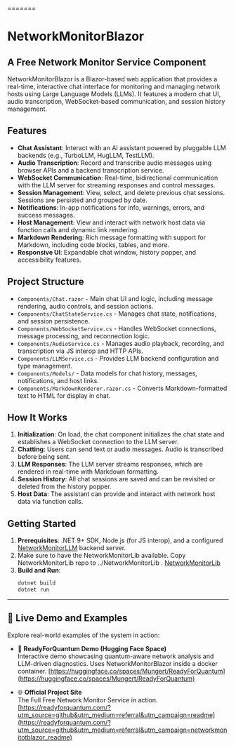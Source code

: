 =======
# NetworkMonitorBlazor

## A Free Network Monitor Service Component

NetworkMonitorBlazor is a Blazor-based web application that provides a real-time, interactive chat interface for monitoring and managing network hosts using Large Language Models (LLMs). It features a modern chat UI, audio transcription, WebSocket-based communication, and session history management.

## Features

- **Chat Assistant**: Interact with an AI assistant powered by pluggable LLM backends (e.g., TurboLLM, HugLLM, TestLLM).
- **Audio Transcription**: Record and transcribe audio messages using browser APIs and a backend transcription service.
- **WebSocket Communication**: Real-time, bidirectional communication with the LLM server for streaming responses and control messages.
- **Session Management**: View, select, and delete previous chat sessions. Sessions are persisted and grouped by date.
- **Notifications**: In-app notifications for info, warnings, errors, and success messages.
- **Host Management**: View and interact with network host data via function calls and dynamic link rendering.
- **Markdown Rendering**: Rich message formatting with support for Markdown, including code blocks, tables, and more.
- **Responsive UI**: Expandable chat window, history popper, and accessibility features.

## Project Structure

- `Components/Chat.razor` - Main chat UI and logic, including message rendering, audio controls, and session actions.
- `Components/ChatStateService.cs` - Manages chat state, notifications, and session persistence.
- `Components/WebSocketService.cs` - Handles WebSocket connections, message processing, and reconnection logic.
- `Components/AudioService.cs` - Manages audio playback, recording, and transcription via JS interop and HTTP APIs.
- `Components/LLMService.cs` - Provides LLM backend configuration and type management.
- `Components/Models/` - Data models for chat history, messages, notifications, and host links.
- `Components/MarkdownRenderer.razor.cs` - Converts Markdown-formatted text to HTML for display in chat.

## How It Works

1. **Initialization**: On load, the chat component initializes the chat state and establishes a WebSocket connection to the LLM server.
2. **Chatting**: Users can send text or audio messages. Audio is transcribed before being sent.
3. **LLM Responses**: The LLM server streams responses, which are rendered in real-time with Markdown formatting.
4. **Session History**: All chat sessions are saved and can be revisited or deleted from the history popper.
5. **Host Data**: The assistant can provide and interact with network host data via function calls.

## Getting Started

1. **Prerequisites**: .NET 9+ SDK, Node.js (for JS interop), and a configured [NetworkMonitorLLM](https://github.com/Mungert69/NetworkMonitorLLM)  backend server.
2. Make sure to have the NetworkMonitorLib available. Copy NetworkMonitorLib repo to ../NetworkMonitorLib . [NetworkMonitorLib](https://github.com/Mungert69/NetworkMonitorLib/blob/main/README.md)
3. **Build and Run**:
   ```bash
   dotnet build
   dotnet run
   ```


---

## 🚀 Live Demo and Examples

Explore real-world examples of the system in action:

- 🔬 **ReadyForQuantum Demo (Hugging Face Space)**  
  Interactive demo showcasing quantum-aware network analysis and LLM-driven diagnostics. Uses NetworkMonitorBlazor inside a docker container.
  [https://huggingface.co/spaces/Mungert/ReadyForQuantum](https://huggingface.co/spaces/Mungert/ReadyForQuantum)

- 🌐 **Official Project Site**  
  The Full Free Network Monitor Service in action.  
  [https://readyforquantum.com/?utm_source=github&utm_medium=referral&utm_campaign=readme](https://readyforquantum.com/?utm_source=github&utm_medium=referral&utm_campaign=networkmonitotblazor_readme)

